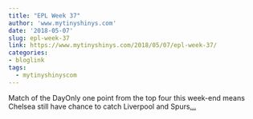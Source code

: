 ```yaml
---
title: "EPL Week 37"
author: 'www.mytinyshinys.com'
date: '2018-05-07'
slug: epl-week-37
link: https://www.mytinyshinys.com/2018/05/07/epl-week-37/
categories:
- bloglink
tags:
  - mytinyshinyscom
---
```


Match of the DayOnly one point from the top four this week-end means Chelsea still have chance to catch Liverpool and Spurs[... <i class="fas fa-external-link-alt"></i>](https://www.mytinyshinys.com/2018/05/07/epl-week-37/)

